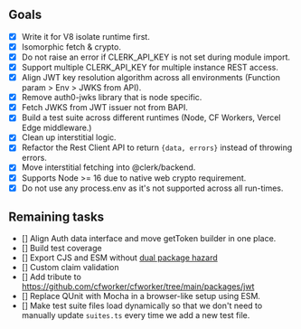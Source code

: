 ## Goals

- [x] Write it for V8 isolate runtime first.
- [x] Isomorphic fetch & crypto.
- [x] Do not raise an error if CLERK_API_KEY is not set during module import.
- [x] Support multiple CLERK_API_KEY for multiple instance REST access.
- [x] Align JWT key resolution algorithm across all environments (Function param > Env > JWKS from API).
- [x] Remove auth0-jwks library that is node specific.
- [x] Fetch JWKS from JWT issuer not from BAPI.
- [x] Build a test suite across different runtimes (Node, CF Workers, Vercel Edge middleware.)
- [x] Clean up interstitial logic.
- [x] Refactor the Rest Client API to return `{data, errors}` instead of throwing errors.
- [x] Move interstitial fetching into @clerk/backend.
- [x] Supports Node >= 16 due to native web crypto requirement.
- [x] Do not use any process.env as it's not supported across all run-times.

## Remaining tasks

- [] Align Auth data interface and move getToken builder in one place.
- [] Build test coverage
- [] Export CJS and ESM without [dual package hazard](https://github.com/nodejs/modules/issues/409)
- [] Custom claim validation
- [] Add tribute to https://github.com/cfworker/cfworker/tree/main/packages/jwt
- [] Replace QUnit with Mocha in a browser-like setup using ESM.
- [] Make test suite files load dynamically so that we don't need to manually update `suites.ts` every time we add a new test file.
